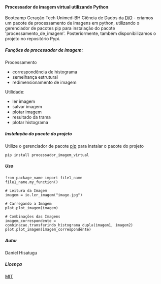 #### Processador de imagem virtual utilizando Python

Bootcamp Geração Tech Unimed-BH Ciência de Dados da [DiO](https://www.dio.me/) - criamos um pacote de processamento de imagens em python, utilizando o gerenciador de pacotes pip para instalação do pacote 'processamento_de_imagem'. Posteriormente, também disponibilizamos o projeto no repositório Pypi.

##### Funções do processador de imagem:

Processamento

- correspondência de histograma
- semelhança estrutural
- redimensionamento de imagem

Utilidade:

- ler imagem
- salvar imagem
- plotar imagem
- resultado da trama
- plotar histograma

##### Instalação do pacote do projeto

Utilize o gerenciador de pacote [pip](https://pip.pypa.io/en/stable/ ) para instalar o pacote do projeto

```
pip install processador_imagem_virtual
```

##### Uso

```
from package_name import file1_name
file1_name.my_function()

# Leitura da Imagem
imagem = io.ler_imagem("image.jpg")

# Carregando a Imagem
plot.plot_imagem(imagem)

# Combinações das Imagens
imagem_correspondente = combinacao.transferindo_histograma_dupla(imagem1, imagem2)
plot.plot_imagem(imagem_correspondente)
```

##### Autor

Daniel Hisatugu

##### Licença

[MIT](https://choosealicense.com/licenses/mit/)

